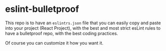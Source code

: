# eslint-bulletproof

This repo is to have an `eslintrs.json` file that you can easily copy and paste into your project (React Project), with the best and most strict esLint rules to have a bulletproof repo, with the best coding practices. 

Of course you can customize it how you want it.
